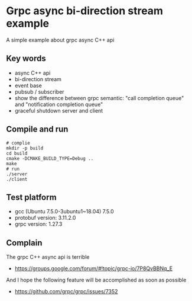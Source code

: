 # Grpc async bi-direction stream example

A simple example about grpc async C++ api

## Key words

* async C++ api
* bi-direction stream
* event base
* pubsub / subscriber
* show the difference between grpc semantic: "call completion queue" and "notification completion queue"
* graceful shutdown server and client

## Compile and run

```shell script
# complie
mkdir -p build
cd build
cmake -DCMAKE_BUILD_TYPE=Debug ..
make
# run
./server
./client
```

## Test platform

* gcc (Ubuntu 7.5.0-3ubuntu1~18.04) 7.5.0
* protobuf version: 3.11.2.0
* grpc version: 1.27.3

## Complain

The grpc C++ async api is terrible
* https://groups.google.com/forum/#!topic/grpc-io/7P8QvBBNq_E

And I hope the following feature will be accomplished as soon as possible
* https://github.com/grpc/grpc/issues/7352
